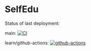 # SelfEdu

Status of last deployment: 

main: [![CI](https://github.com/Masimaka/SelfEdu/actions/workflows/CI.yml/badge.svg?branch=main)](https://github.com/Masimaka/SelfEdu/actions/workflows/CI.yml)

learn/github-actions: [![github-actions](https://github.com/Masimaka/SelfEdu/workflows/CI/badge.svg?branch=learn/github-actions)](https://github.com/Masimaka/SelfEdu/actions/workflows/CI.yml)
